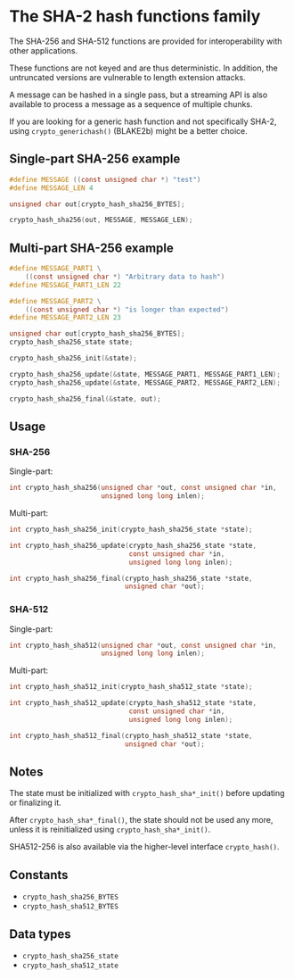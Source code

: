 # The SHA-2 hash functions family

The SHA-256 and SHA-512 functions are provided for interoperability with other applications.

These functions are not keyed and are thus deterministic. In addition, the untruncated versions are vulnerable to length extension attacks.

A message can be hashed in a single pass, but a streaming API is also available to process a message as a sequence of multiple chunks.

If you are looking for a generic hash function and not specifically SHA-2, using `crypto_generichash()` (BLAKE2b) might be a better choice.

## Single-part SHA-256 example

```c
#define MESSAGE ((const unsigned char *) "test")
#define MESSAGE_LEN 4

unsigned char out[crypto_hash_sha256_BYTES];

crypto_hash_sha256(out, MESSAGE, MESSAGE_LEN);
```

## Multi-part SHA-256 example

```c
#define MESSAGE_PART1 \
    ((const unsigned char *) "Arbitrary data to hash")
#define MESSAGE_PART1_LEN 22

#define MESSAGE_PART2 \
    ((const unsigned char *) "is longer than expected")
#define MESSAGE_PART2_LEN 23

unsigned char out[crypto_hash_sha256_BYTES];
crypto_hash_sha256_state state;

crypto_hash_sha256_init(&state);

crypto_hash_sha256_update(&state, MESSAGE_PART1, MESSAGE_PART1_LEN);
crypto_hash_sha256_update(&state, MESSAGE_PART2, MESSAGE_PART2_LEN);

crypto_hash_sha256_final(&state, out);
```

## Usage

### SHA-256

Single-part:
```c
int crypto_hash_sha256(unsigned char *out, const unsigned char *in,
                       unsigned long long inlen);
```

Multi-part:
```c
int crypto_hash_sha256_init(crypto_hash_sha256_state *state);

int crypto_hash_sha256_update(crypto_hash_sha256_state *state,
                              const unsigned char *in,
                              unsigned long long inlen);

int crypto_hash_sha256_final(crypto_hash_sha256_state *state,
                             unsigned char *out);
```

### SHA-512

Single-part:
```c
int crypto_hash_sha512(unsigned char *out, const unsigned char *in,
                       unsigned long long inlen);
```

Multi-part:
```c
int crypto_hash_sha512_init(crypto_hash_sha512_state *state);

int crypto_hash_sha512_update(crypto_hash_sha512_state *state,
                              const unsigned char *in,
                              unsigned long long inlen);

int crypto_hash_sha512_final(crypto_hash_sha512_state *state,
                             unsigned char *out);
```

## Notes

The state must be initialized with `crypto_hash_sha*_init()` before updating or finalizing it.

After `crypto_hash_sha*_final()`, the state should not be used any more, unless it is reinitialized using `crypto_hash_sha*_init()`.

SHA512-256 is also available via the higher-level interface `crypto_hash()`.

## Constants

- `crypto_hash_sha256_BYTES`
- `crypto_hash_sha512_BYTES`

## Data types

- `crypto_hash_sha256_state`
- `crypto_hash_sha512_state`

